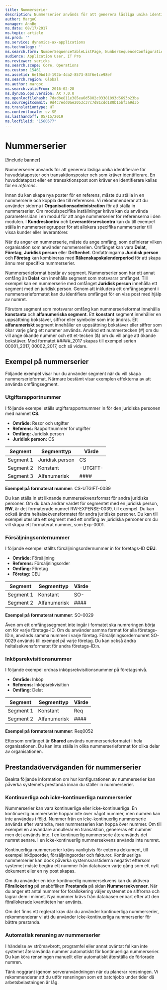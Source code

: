 ```yaml
---
title: Nummerserier
description: Nummerserier används för att generera läsliga unika identifierare för huvuddataposter och transaktionsposter och som kräver identifierare.
author: MargoC
manager: AnnBe
ms.date: 08/17/2017
ms.topic: article
ms.prod: ''
ms.service: dynamics-ax-applications
ms.technology: ''
ms.search.form: NumberSequenceTableListPage, NumberSequenceConfiguration
audience: Application User, IT Pro
ms.reviewer: sericks
ms.search.scope: Core, Operations
ms.custom: 15461
ms.assetid: 6e19bd1d-192b-4da2-8573-84f6e1ce98ef
ms.search.region: Global
ms.author: margoc
ms.search.validFrom: 2016-02-28
ms.dyn365.ops.version: AX 7.0.0
ms.openlocfilehash: 7dadbe811e385ea6d5802c03381093d6693b23ba
ms.sourcegitcommit: 9d4c7edd0ae2053c37c7d81cdd180b16bf3a9d3b
ms.translationtype: HT
ms.contentlocale: sv-SE
ms.lasthandoff: 05/15/2019
ms.locfileid: "1560577"
---
```

# <a name="number-sequences"></a>Nummerserier

[!include [banner](../includes/banner.md)]

Nummerserier används för att generera läsliga unika identifierare för huvuddataposter och transaktionsposter och som kräver identifierare. En huvuddatapost eller en transaktionspost som kräver en identifierare kallas för en *referens*.

Innan du kan skapa nya poster för en referens, måste du ställa in en nummerserie och koppla den till referensen. Vi rekommenderar att du använder sidorna i **Organisationsadministration** för att ställa in nummerserier. Om modulspecifika inställningar krävs kan du använda parametersidan i en modul för att ange nummerserier för referenserna i den modulen. I **Kundreskontra** och **Leverantörsreskontra** kan du till exempel ställa in nummerseriegrupper för att allokera specifika nummerserier till vissa kunder eller leverantörer.

När du anger en nummerserie, måste du ange omfång, som definierar vilken organisation som använder nummerserien. Omfånget kan vara **Delat**, **Företag**, **Juridisk person** eller **Driftenhet**. Omfattningarna **Juridisk person** och **Företag** kan kombineras med **Räkenskapskalenderperiod** för att skapa ännu mer specifika nummerserier.

Nummerserieformat består av segment. Nummerserier som har ett annat omfång än **Delat** kan innehålla segment som motsvarar omfånget. Till exempel kan en nummerserie med omfånget **Juridisk person** innehålla ett segment med en juridisk person. Genom att inkludera ett omfångsegment i nummerserieformatet kan du identifiera omfånget för en viss post med hjälp av numret.

Förutom segment som motsvarar omfång kan nummerserieformat innehålla **konstanta** och **alfanumeriska segment**. Ett **konstant** segment innehåller en uppsättning bokstäver, siffror eller symboler som inte ändras. Ett **alfanumeriskt** segment innehåller en uppsättning bokstäver eller siffror som ökar varje gång ett nummer används. Använd ett nummertecken (\#) om du vill ange ökande nummer och ett et-tecken (&) om du vill ange att ökande bokstäver. Med formatet \#\#\#\#\#\_2017 skapas till exempel serien 00001\_2017, 00002\_2017, och så vidare.

## <a name="number-sequence-examples"></a>Exempel på nummerserier

Följande exempel visar hur du använder segment när du vill skapa nummerserieformat. Närmare bestämt visar exemplen effekterna av att använda omfångsegment.

### <a name="expense-report-numbers"></a>Utgiftsrapportnummer

I följande exempel ställs utgiftsrapportnummer in för den juridiska personen med namnet **CS**.

- **Område:** Resor och utgifter
- **Referens:** Rapportnummer för utgifter
- **Omfång:** Juridisk person
- **Juridisk person:** CS

| Segment  | Segmenttyp | Värde     |
|-----------|--------------|-----------|
| Segment 1 | Juridisk person | CS        |
| Segment 2 | Konstant     | -UTGIFT- |
| Segment 3 | Alfanumerisk | \#\#\#\#  |

**Exempel på formaterat nummer**: CS-UTGIFT-0039

Du kan ställa in ett liknande nummersekvensformat för andra juridiska personer. Om du bara ändrar värdet för segmentet med en juridisk person, **RW**, är det formaterade numret RW-EXPENSE-0039, till exempel. Du kan också ändra heltalsekvensformatet för andra juridiska personer. Du kan till exempel utesluta ett segment med ett omfång av juridiska personer om du vill skapa ett formaterat nummer, som Exp-0001.

### <a name="sales-order-numbers"></a>Försäljningsordernummer

I följande exempel ställts försäljningsordernummer in för företags-ID **CEU**.

- **Område:** Försäljning
- **Referens:** Försäljningsorder
- **Omfång:** Företag
- **Företag:** CEU

| Segment  | Segmenttyp | Värde    |
|-----------|--------------|----------|
| Segment 1 | Konstant     | SO-      |
| Segment 2 | Alfanumerisk | \#\#\#\# |

**Exempel på formaterat nummer**: SO-0029

Även om ett omfångssegment inte ingår i formatet ska numreringen börja om för varje företags-ID. Om du använder samma format för alla företags-ID:n, används samma nummer i varje företag. Försäljningsordernumret SO-0029 används till exempel på varje företag. Du kan också ändra heltalsekvensformatet för andra företags-ID:n.

### <a name="purchase-requisition-numbers"></a>Inköpsrekvisitionsnummer

I följande exempel ordnas inköpsrekvisitionsnummer på företagsnivå.

- **Område:** Inköp
- **Referens:** Inköpsrekvisition
- **Omfång:** Delat

| Segment  | Segmenttyp | Värde    |
|-----------|--------------|----------|
| Segment 1 | Konstant     | Req      |
| Segment 2 | Alfanumerisk | \#\#\#\# |

**Exempel på formaterat nummer**: Req0052

Eftersom omfånget är **Shared** används nummerserieformatet i hela organisationen. Du kan inte ställa in olika nummerserieformat för olika delar av organisationen.

## <a name="performance-considerations-for-number-sequences"></a>Prestandaöverväganden för nummerserier

Beakta följande information om hur konfigurationen av nummerserier kan påverka systemets prestanda innan du ställer in nummerserier.

### <a name="continuous-and-non-continuous-number-sequences"></a>Kontinuerliga och icke-kontinuerliga nummerserier

Nummerserier kan vara kontinuerliga eller icke-kontinuerliga. En kontinuerlig nummerserie hoppar inte över något nummer, men numren kan inte användas i följd. Nummer från en icke-kontinuerlig nummerserie används efter varandra, men nummerserien kan hoppa över nummer. Om till exempel en användare annullerar en transaktion, genereras ett nummer men det används inte. I en kontinuerlig nummerserie återanvänds det numret senare. I en icke-kontinuerlig nummersekvens används inte numret.

Kontinuerliga nummerserier krävs vanligtvis för externa dokument, till exempel inköpsorder, försäljningsorder och fakturor. Kontinuerliga nummerserier kan dock påverka systemsvarstiderna negativt eftersom systemet måste begära ett nummer från databasen varje gång som ett nytt dokument eller en ny post skapas.

Om du använder en icke-kontinuerlig nummersekvens kan du aktivera **Förallokering** på snabbfliken **Prestanda** på sidan **Nummersekvenser**. När du anger ett antal nummer för förallokering väljer systemet de siffrorna och lagrar dem i minnet. Nya nummer krävs från databasen enbart efter att den förallokerade kvantiteten har använts.

Om det finns ett reglerat krav där du använder kontinuerliga nummerserier, rekommenderar vi att du använder icke-kontinuerliga nummerserier för bättre prestanda.

### <a name="automatic-cleanup-of-number-sequences"></a>Automatisk rensning av nummerserier

I händelse av strömavbrott, programfel eller annat oväntat fel kan inte systemet återanvända nummer automatiskt för kontinuerliga nummerserier. Du kan köra rensningen manuellt eller automatiskt återställa de förlorade numren.

Tänk noggrant igenom serveranvändningen när du planerar rensningen. Vi rekommenderar att du utför rensningen som ett batchjobb under tider då arbetsbelastningen är låg.
